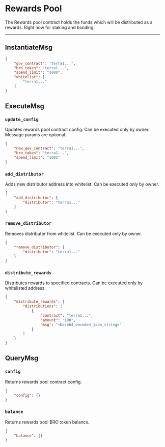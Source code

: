 # Rewards Pool

The Rewards pool contract holds the funds which will be distributed as a rewards.
Right now for staking and bonding.

---
## InstantiateMsg

```json
{
    "gov_contract": "terra1...",
    "bro_token": "terra1...",
    "spend_limit": "1000",
    "whitelist": [
        "terra1..."
    ]
}
```

## ExecuteMsg

### `update_config`

Updates rewards pool contract config. Can be executed only by owner.
Message params are optional.

```json
{
    "new_gov_contract": "terra1...",
    "bro_token": "terra1...",
    "spend_limit": "1001"
}
```

### `add_distributor`

Adds new distributor address into whitelist. Can be executed only by owner.

```json
{
    "add_distributor": {
        "distributor": "terra1..."
    }
}
```

### `remove_distributor`

Removes distributor from whitelist. Can be executed only by owner.

```json
{
    "remove_distributor": {
        "distributor": "terra1..."
    }
}
```

### `distribute_rewards`

Distributes rewards to specified contracts.
Can be executed only by whitelisted address.

```json
{
    "distribute_rewards": {
        "distributions": [
            {
                "contract": "terra1...",
                "amount": "100",
                "msg": "<base64_encoded_json_string>"
            }
        ]
    }
}
```

## QueryMsg

### `config`

Returns rewards pool contract config.

```json
{
    "config": {}
}
```

### `balance`

Returns rewards pool BRO token balance.

```json
{
    "balance": {}
}
```
